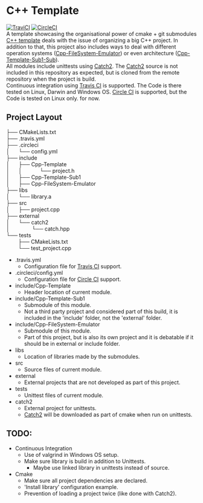 # C++ Template
[![TraviCI](https://api.travis-ci.com/p-hofmann/Cpp-Template.svg?branch=master)](https://travis-ci.com/p-hofmann/Cpp-Template)
[![CircleCI](https://circleci.com/gh/p-hofmann/Cpp-Template/tree/master.svg?style=svg)](https://circleci.com/gh/p-hofmann/Cpp-Template/tree/master)  
A template showcasing the organisational power of cmake + git submodules  
[C++ template](https://github.com/p-hofmann/Cpp-Template) deals with the issue of organizing a big C++ project.
In addition to that, 
this project also includes ways to deal with different operation systems ([Cpp-FileSystem-Emulator](https://github.com/catchorg/Cpp-FileSystem-Emulator)) 
or even architecture ([Cpp-Template-Sub1-Sub](https://github.com/catchorg/Cpp-Template-Sub1-Sub)).  
All modules include unittests using [Catch2](https://github.com/catchorg/Catch2).
The [Catch2](https://github.com/catchorg/Catch2) source is not included in this repository as expected, but is cloned from the remote repository when the project is build.  
Continuous integration using [Travis CI](https://travis-ci.com/) is supported. The Code is there tested on Linux, Darwin and Windows OS.
[Circle CI](https://circleci.com/) is supported, but the Code is tested on Linux only. for now.

## Project Layout

├── CMakeLists.txt  
├── .travis.yml  
├── .circleci  
│&nbsp;&nbsp;&nbsp;&nbsp;&nbsp;&nbsp;└── config.yml  
├── include  
│&nbsp;&nbsp;&nbsp;&nbsp;&nbsp;&nbsp;├── Cpp-Template  
│&nbsp;&nbsp;&nbsp;&nbsp;&nbsp;&nbsp;│ &nbsp;&nbsp;&nbsp;&nbsp;&nbsp;&nbsp;&nbsp;&nbsp;&nbsp;&nbsp;&nbsp;└── project.h   
│&nbsp;&nbsp;&nbsp;&nbsp;&nbsp;&nbsp;├── Cpp-Template-Sub1  
│&nbsp;&nbsp;&nbsp;&nbsp;&nbsp;&nbsp;├── Cpp-FileSystem-Emulator  
├── libs  
│&nbsp;&nbsp;&nbsp;&nbsp;&nbsp;&nbsp;└── library.a  
├── src  
│&nbsp;&nbsp;&nbsp;&nbsp;&nbsp;&nbsp;├── project.cpp  
├── external  
│&nbsp;&nbsp;&nbsp;&nbsp;&nbsp;&nbsp;└── catch2  
│&nbsp;&nbsp;&nbsp;&nbsp;&nbsp;&nbsp;&nbsp;&nbsp;&nbsp;&nbsp;&nbsp;&nbsp;&nbsp;&nbsp;&nbsp;└── catch.hpp  
└── tests  
&nbsp;&nbsp;&nbsp;&nbsp;&nbsp;&nbsp;&nbsp;&nbsp;├── CMakeLists.txt  
&nbsp;&nbsp;&nbsp;&nbsp;&nbsp;&nbsp;&nbsp;&nbsp;└── test_project.cpp  

* .travis.yml
  - Configuration file for [Travis CI](https://travis-ci.com/) support.
* .circleci/config.yml
  - Configuration file for [Circle CI](https://circleci.com/) support.
* include/Cpp-Template
  - Header location of current module.
* include/Cpp-Template-Sub1
  - Submodule of this module. 
  - Not a third party project and considered part of this build, 
it is included in the 'include' folder, not the 'external' folder.
* include/Cpp-FileSystem-Emulator
  - Submodule of this module.
  - Part of this project, 
but is also its own project and it is debatable if it should be in external or include folder.
* libs
  - Location of libraries made by the submodules.
* src
  - Source files of current module.
* external
  - External projects that are not developed as part of this project.
* tests
  - Unittest files of current module.
* catch2
  - External project for unittests.
  - [Catch2](https://github.com/catchorg/Catch2) will be downloaded as part of cmake when run on unittests.

## TODO:
* Continuous Integration
  - Use of valgrind in Windows OS setup.
  - Make sure library is build in addition to Unittests.
    * Maybe use linked library in unittests instead of source.
* Cmake
  - Make sure all project dependencies are declared.
  - 'Install library' configuration example.
  - Prevention of loading a project twice (like done with Catch2).
